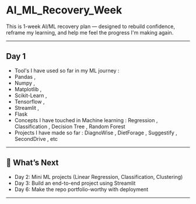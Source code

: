 # AI_ML_Recovery_Week
This is 1-week AI/ML recovery plan — designed to rebuild confidence, reframe my learning, and help me feel the progress I'm making again.

---
## Day 1

* Tool's I have used so far in my ML journey :
* Pandas ,
*  Numpy ,
*  Matplotlib ,
*  Scikit-Learn ,
*  Tensorflow ,
*  Streamlit ,
*  Flask 
* Concepts I have touched in Machine learning :  Regression , Classification , Decision Tree , Random Forest 
* Projects I have made so far :  DiagnoWise , DietForage , Suggestify , SecondDrive , etc 

---

## 🔮 What’s Next
- Day 2: Mini ML projects (Linear Regression, Classification, Clustering)
- Day 3: Build an end-to-end project using Streamlit
- Day 6: Make the repo portfolio-worthy with deployment

---
